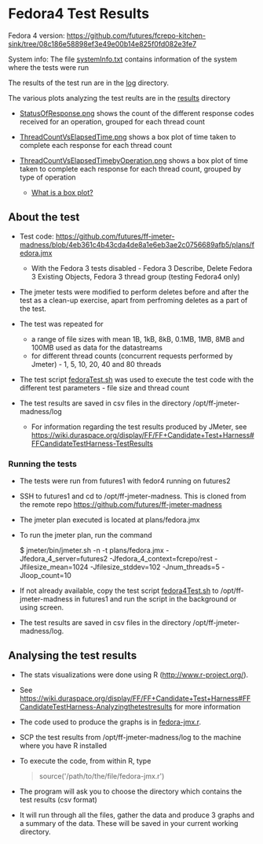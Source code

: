 # Fedora4 Test Results

Fedora 4 version: https://github.com/futures/fcrepo-kitchen-sink/tree/08c186e58898ef3e49e00b14e825f0fd082e3fe7

System info: The file [systemInfo.txt](/2013-06-03-Fedora4Tests/systemInfo.txt/) contains information of the system where the tests were run 

The results of the test run are in the [log](/2013-06-03-Fedora4Tests/log/) directory.

The various plots analyzing the test reults are in the [results](/2013-06-03-Fedora4Tests/results/) directory  
 * [StatusOfResponse.png](/2013-06-03-Fedora4Tests/results/StatusOfResponse.png) shows the count of the different response codes received for an operation, grouped for each thread count

 * [ThreadCountVsElapsedTime.png](/2013-06-03-Fedora4Tests/results/ThreadCountVsElapsedTime.png) shows a box plot of time taken to complete each response for each thread count

 * [ThreadCountVsElapsedTimebyOperation.png](/2013-06-03-Fedora4Tests/results/ThreadCountVsElapsedTimebyOperation.png) shows a box plot of time taken to complete each response for each thread count, grouped by type of operation
   * [What is a box plot?](http://en.wikipedia.org/wiki/Box_plot)


## About the test

 * Test code: https://github.com/futures/ff-jmeter-madness/blob/4eb361c4b43cda4de8a1e6eb3ae2c0756689afb5/plans/fedora.jmx
    * With the Fedora 3 tests disabled - Fedora 3 Describe, Delete Fedora 3 Existing Objects, Fedora 3 thread group (testing Fedora4 only)

 * The jmeter tests were modified to perform deletes before and after the test as a clean-up exercise, apart from perfroming deletes as a part of the test.

 * The test was repeated for 
    * a range of file sizes with mean 1B, 1kB, 8kB, 0.1MB, 1MB, 8MB and 100MB used as data for the datastreams 
    * for different thread counts (concurrent requests performed by Jmeter) - 1, 5, 10, 20, 40 and 80 threads

 * The test script [fedoraTest.sh](/2013-06-03-Fedora4Tests/fedora4Test.sh) was used to execute the test code with the different test parameters - file size and thread count

 * The test results are saved in csv files in the directory /opt/ff-jmeter-madness/log
   * For information regarding the test results produced by JMeter, see https://wiki.duraspace.org/display/FF/FF+Candidate+Test+Harness#FFCandidateTestHarness-TestResults


### Running the tests

 * The tests were run from futures1 with fedor4 running on futures2

 * SSH to futures1 and cd to /opt/ff-jmeter-madness. This is cloned from the remote repo https://github.com/futures/ff-jmeter-madness

 * The jmeter plan executed is located at plans/fedora.jmx

 * To run the jmeter plan, run the command

    $ jmeter/bin/jmeter.sh -n -t plans/fedora.jmx -Jfedora_4_server=futures2 -Jfedora_4_context=fcrepo/rest -Jfilesize_mean=1024 -Jfilesize_stddev=102 -Jnum_threads=5 -Jloop_count=10

 * If not already available, copy the test script [fedora4Test.sh](/2013-06-03-Fedora4Tests/fedora4Test.sh) to /opt/ff-jmeter-madness in futures1 and run the script in the background or using screen.

 * The test results are saved in csv files in the directory /opt/ff-jmeter-madness/log. 


## Analysing the test results

 * The stats visualizations were done using R (http://www.r-project.org/). 

 * See https://wiki.duraspace.org/display/FF/FF+Candidate+Test+Harness#FFCandidateTestHarness-Analyzingthetestresults for more information

 * The code used to produce the graphs is in [fedora-jmx.r](/2013-06-03-Fedora4Tests/fedora-jmx.r).

 * SCP the test results from /opt/ff-jmeter-madness/log to the machine where you have R installed

 * To execute the code, from within R, type  

    > source('/path/to/the/file/fedora-jmx.r')

 * The program will ask you to choose the directory which contains the test results (csv format)

 * It will run through all the files, gather the data and produce 3 graphs and a summary of the data. These will be saved in your current working directory.

